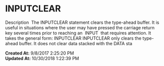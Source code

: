 # INPUTCLEAR

Description  The INPUTCLEAR statement clears the type-ahead buffer. It is useful in situations where the user may have pressed the carriage return key several times prior to reaching an  INPUT  that requires attention. It takes the general form: INPUTCLEAR INPUTCLEAR only clears the type-ahead buffer. It does not clear data stacked with the DATA sta  

**Created At:** 9/8/2017 2:25:20 PM  
**Updated At:** 10/30/2018 1:22:39 PM  

